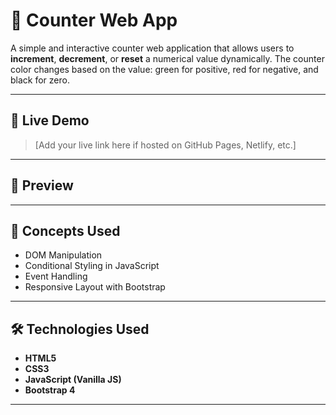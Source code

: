# 🔢 Counter Web App

A simple and interactive counter web application that allows users to **increment**, **decrement**, or **reset** a numerical value dynamically. The counter color changes based on the value: green for positive, red for negative, and black for zero.

---

## 🚀 Live Demo

> [Add your live link here if hosted on GitHub Pages, Netlify, etc.]

---

## 📸 Preview



---

## 🧠 Concepts Used

- DOM Manipulation
- Conditional Styling in JavaScript
- Event Handling
- Responsive Layout with Bootstrap

---

## 🛠️ Technologies Used

- **HTML5**
- **CSS3**
- **JavaScript (Vanilla JS)**
- **Bootstrap 4**

---



